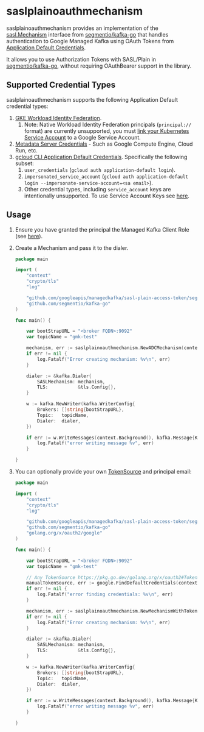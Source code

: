 # saslplainoauthmechanism

saslplainoauthmechanism provides an implementation of the [sasl.Mechanism](https://github.com/segmentio/kafka-go/blob/main/sasl/sasl.go#L13-L29) interface from [segmentio/kafka-go](https://github.com/segmentio/kafka-go) that handles authentication to Google Managed Kafka using OAuth Tokens from [Application Default Credentials](https://cloud.google.com/docs/authentication/application-default-credentials).

It allows you to use Authorization Tokens with SASL/Plain in [segmentio/kafka-go](https://github.com/segmentio/kafka-go), without requiring OAuthBearer support in the library.

## Supported Credential Types

saslplainoauthmechanism supports the following Application Default credential types:

1. [GKE Workload Identity Federation](https://cloud.google.com/kubernetes-engine/docs/concepts/workload-identity).
    1. Note: Native Workload Identity Federation principals (`principal://` format) are currently unsupported, you must [link your Kubernetes Service Account](https://cloud.google.com/kubernetes-engine/docs/how-to/workload-identity#kubernetes-sa-to-iam) to a Google Service Account.
2. [Metadata Server Credentials](https://cloud.google.com/docs/authentication/application-default-credentials#attached-sa) - Such as Google Compute Engine, Cloud Run, etc.
3. [gcloud CLI Application Default Credentials](https://cloud.google.com/docs/authentication/application-default-credentials#personal). Specifically the following subset:
    1. `user_credentials` (`gcloud auth application-default login`).
    1. `impersonated_service_account` (`gcloud auth application-default login --impersonate-service-account=<sa email>`).
    1. Other credential types, including `service_account` keys are intentionally unsupported. To use Service Account Keys see [here](https://cloud.google.com/managed-service-for-apache-kafka/docs/authentication-kafka#sasl-plain).


## Usage

1. Ensure you have granted the principal the Managed Kafka Client Role (see [here](https://cloud.google.com/managed-service-for-apache-kafka/docs/authentication-kafka#grant-role)).

2. Create a Mechanism and pass it to the dialer.

    ```go
    package main

    import (
        "context"
        "crypto/tls"
        "log"

        "github.com/googleapis/managedkafka/sasl-plain-access-token/segmentio/saslplainoauthmechanism"
        "github.com/segmentio/kafka-go"
    )

    func main() {

        var bootStrapURL = "<broker FQDN>:9092"
        var topicName = "gmk-test"

        mechanism, err := saslplainoauthmechanism.NewADCMechanism(context.Background())
        if err != nil {
            log.Fatalf("Error creating mechanism: %v\n", err)
        }

        dialer := &kafka.Dialer{
            SASLMechanism: mechanism,
            TLS:           &tls.Config{},
        }

        w := kafka.NewWriter(kafka.WriterConfig{
            Brokers: []string{bootStrapURL},
            Topic:   topicName,
            Dialer:  dialer,
        })

        if err := w.WriteMessages(context.Background(), kafka.Message{Key: []byte("Key-A"), Value: []byte("Hello World!")}); err != nil {
            log.Fatalf("error writing message %v", err)
        }

    }
    ```

3. You can optionally provide your own [TokenSource](https://pkg.go.dev/golang.org/x/oauth2#TokenSource) and principal email:
    ```go
    package main

    import (
        "context"
        "crypto/tls"
        "log"

        "github.com/googleapis/managedkafka/sasl-plain-access-token/segmentio/saslplainoauthmechanism"
        "github.com/segmentio/kafka-go"
        "golang.org/x/oauth2/google"
    )

    func main() {

        var bootStrapURL = "<broker FQDN>:9092"
        var topicName = "gmk-test"

        // Any TokenSource https://pkg.go.dev/golang.org/x/oauth2#TokenSource
        manualTokenSource, err := google.FindDefaultCredentials(context.Background(), "https://www.googleapis.com/auth/cloud-platform")
        if err != nil {
            log.Fatalf("error finding credentials: %v\n", err)
        }

        mechanism, err := saslplainoauthmechanism.NewMechanismWithTokenSource(context.Background(), manualTokenSource.TokenSource, "principal-email@example.com")
        if err != nil {
            log.Fatalf("Error creating mechanism: %v\n", err)
        }

        dialer := &kafka.Dialer{
            SASLMechanism: mechanism,
            TLS:           &tls.Config{},
        }

        w := kafka.NewWriter(kafka.WriterConfig{
            Brokers: []string{bootStrapURL},
            Topic:   topicName,
            Dialer:  dialer,
        })

        if err := w.WriteMessages(context.Background(), kafka.Message{Key: []byte("Key-A"), Value: []byte("Hello World!")}); err != nil {
            log.Fatalf("error writing message %v", err)
        }

    }
    ```
